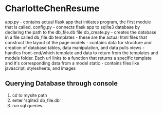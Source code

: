 # CharlotteChenResume

app.py - contains actual flask app that initiates program, the first module that is called.
config.py - connects flask app to sqlite3 database by declaring the path to the db_file.db file
db_create.py - creates the database in a file called db_file.db 
templates - these are the actual html files that construct the layout of the page
models - contains data for structure and creation of database tables, data manipulation, and data pulls
views - handles front-end/which template and data to return from the templates and models folder. Each url links to a function that returns 
       a specific template and it's corresponding data from a model
static - contains files like javascript, stylesheets, and images


Querying Database through console
---------------------------------
1) cd to mysite path
2) enter 'sqlite3 db_file.db'
3) run sql queries
